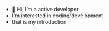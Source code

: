 - 👋 Hi, I’m a active developer
- I'm interested in coding/development
- that is my introduction

<!---
Fahim11122342/Fahim11122342 is a ✨ special ✨ repository because its `README.md` (this file) appears on your GitHub profile.
You can click the Preview link to take a look at your changes.
--->
